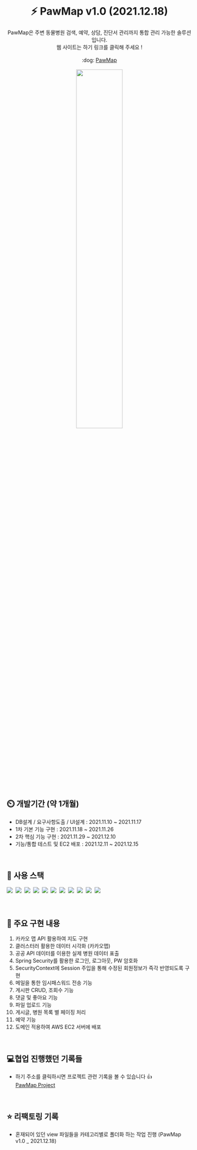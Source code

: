 <p align="center">
  <h1 align="center">⚡️ PawMap v1.0 (2021.12.18)</h1>


<p align = "center">
PawMap은 주변 동물병원 검색, 예약, 상담, 진단서 관리까지 통합 관리 가능한 솔루션입니다. <br>
웹 사이트는 하기 링크를 클릭해 주세요 ! <br><br>
:dog:
<a href="http://pawmap.shop"> PawMap </a>
<br><br>
  <img src="https://user-images.githubusercontent.com/78363202/146635664-1c8d9c33-86c6-4c96-b997-2428ee6f20aa.gif?raw=true" width=50% height = 50%/>
</p>

## ⏲️ 개발기간 (약 1개월)

+ DB설계 / 요구사항도출 / UI설계   : 2021.11.10 ~ 2021.11.17
+ 1차 기본 기능 구현               : 2021.11.18 ~ 2021.11.26
+ 2차 핵심 기능 구현               : 2021.11.29 ~ 2021.12.10
+ 기능/통합 테스트 및 EC2 배포     : 2021.12.11 ~ 2021.12.15 

<br/>

## 🎯 사용 스택
<img src="https://img.shields.io/badge/JAVA-007396?style=for-the-badge&logo=java&logoColor=white">&nbsp;
<img src="https://img.shields.io/badge/javascript-F7DF1E?style=for-the-badge&logo=javascript&logoColor=black">&nbsp;
<img src="https://img.shields.io/badge/html-E34F26?style=for-the-badge&logo=html5&logoColor=white">&nbsp;
<img src="https://img.shields.io/badge/css-1572B6?style=for-the-badge&logo=css3&logoColor=white">&nbsp;
<img src="https://img.shields.io/badge/jQuery-0769AD?style=for-the-badge&logo=jQuery&logoColor=black">&nbsp;
<img src="https://img.shields.io/badge/Bootstrap-7952B3?style=for-the-badge&logo=Bootstrap&logoColor=white">&nbsp;
<img src="https://img.shields.io/badge/mysql-4479A1?style=for-the-badge&logo=mysql&logoColor=white">&nbsp;
<img src="https://img.shields.io/badge/mybatis-990000?style=for-the-badge&logo=mybatis&logoColor=white">&nbsp;
<img src="https://img.shields.io/badge/AWS-232F3E?style=for-the-badge&logo=Amazon AWS&logoColor=white">&nbsp;
<img src="https://img.shields.io/badge/Spring Boot-6DB33F?style=for-the-badge&logo=Spring Boot&logoColor=white">&nbsp;
<img src="https://img.shields.io/badge/Spring Security-6DB33F?style=for-the-badge&logo=Spring Security&logoColor=white">&nbsp;

　<br/>

## 📌 주요 구현 내용

1. 카카오 맵 API 활용하여 지도 구현
2. 클러스터러 활용한 데이터 시각화 (카카오맵)
3. 공공 API 데이터를 이용한 실제 병원 데이터 표출
4. Spring Security를 활용한 로그인, 로그아웃, PW 암호화
5. SecurityContext에 Session 주입을 통해 수정된 회원정보가 즉각 반영되도록 구현
6. 메일을 통한 임시패스워드 전송 기능
6. 게시판 CRUD, 조회수 기능
7. 댓글 및 좋아요 기능
8. 파일 업로드 기능
9. 게시글, 병원 목록 별 페이징 처리
10. 예약 기능
11. 도메인 적용하여 AWS EC2 서버에 배포

<br/>


## ‎‍💻협업 진행했던 기록들

+ 하기 주소를 클릭하시면 프로젝트 관련 기록을 볼 수 있습니다 :+1: <br>
<a href="https://github.com/JAESKAAA/PawMap/projects/1"> PawMap Project </a>
<br/>

## ⭐️ 리팩토링 기록
+ 혼재되어 있던 view 파일들을 카테고리별로 폴더화 하는 작업 진행 (PawMap v1.0 _ 2021.12.18)
<br/>
